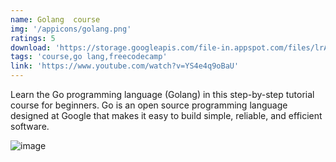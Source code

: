 ```yaml
---
name: Golang  course
img: '/appicons/golang.png'
ratings: 5
download: 'https://storage.googleapis.com/file-in.appspot.com/files/lrAFjH1w43.zip'
tags: 'course,go lang,freecodecamp'
link: 'https://www.youtube.com/watch?v=YS4e4q9oBaU'
---
```


Learn the Go programming language (Golang) in this step-by-step tutorial course for beginners. Go is an open source programming language designed at Google that makes it easy to build simple, reliable, and efficient software.

<img src="../../screenshots/Golangcourse/ss1.png" alt="image" >
